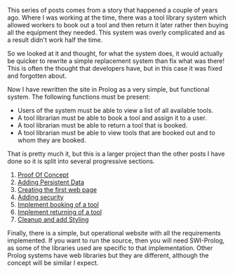 This series of posts comes from a story that happened a couple of years ago. Where I was working at the time, there was a tool library system which allowed workers to book out a tool and then return it later rather then buying all the equipment they needed. This system was overly complicated and as a result didn't work half the time.

So we looked at it and thought, for what the system does, it would actually be quicker to rewrite a simple replacement system than fix what was there! This is often the thought that developers have, but in this case it was fixed and forgotten about.

Now I have rewritten the site in Prolog as a very simple, but functional system. The following functions must be present:

- Users of the system must be able to view a list of all available tools.
- A tool librarian must be able to book a tool and assign it to a user.
- A tool librarian must be able to return a tool that is booked.
- A tool librarian must be able to view tools that are booked out and to whom they are booked.

That is pretty much it, but this is a larger project than the other posts I have done so it is split into several progressive sections.

1. [Proof Of Concept](1_poc/poc.md)
1. [Adding Persistent Data](2_persistancy/persistancy.md)
1. [Creating the first web page](3_first_web_page/first_web_page.md)
1. [Adding security](4_security/security.md)
1. [Implement booking of a tool](5_book_tool/book_tool.md)
1. [Implement returning of a tool](6_return_tool/return_tool.md)
1. [Cleanup and add Styling](7_styling/styling.md)

Finally, there is a simple, but operational website with all the requirements implemented. If you want to run the source, then you will need SWI-Prolog, as some of the libraries used are specific to that implementation. Other Prolog systems have web libraries but they are different, although the concept will be similar I expect.
